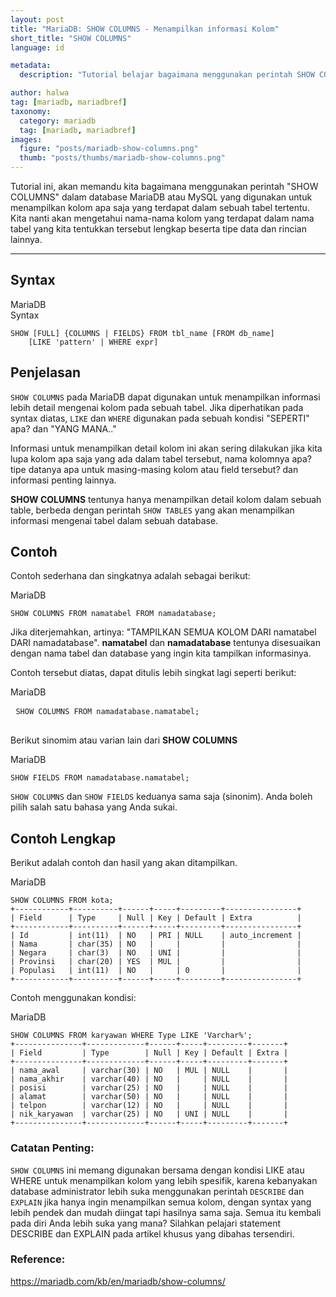 ```yaml
---
layout: post
title: "MariaDB: SHOW COLUMNS - Menampilkan informasi Kolom"
short_title: "SHOW COLUMNS"
language: id

metadata:
  description: "Tutorial belajar bagaimana menggunakan perintah SHOW COLUMNS dalam database MariaDB atau MySQL yang digunakan untuk menampilkan kolom apa saja yang terdapat dalam sebuah tabel"

author: halwa
tag: [mariadb, mariadbref]
taxonomy:
  category: mariadb
  tag: [mariadb, mariadbref]
images:
  figure: "posts/mariadb-show-columns.png"
  thumb: "posts/thumbs/mariadb-show-columns.png"
---
```

<p class="lead">Tutorial ini, akan memandu kita bagaimana menggunakan perintah "SHOW COLUMNS" dalam database MariaDB atau MySQL yang digunakan untuk menampilkan kolom apa saja yang terdapat dalam sebuah tabel tertentu. Kita nanti akan mengetahui nama-nama kolom yang terdapat dalam nama tabel yang kita tentukkan tersebut lengkap beserta tipe data dan rincian lainnya.</p>
<hr />
<h2>Syntax</h2>
<div class="icard">
  <div class="icard-heading clearfix co-wh bg-in">
    <div class="icard-bar">
      <div class="icard-bar-left pull-left">
        <i class="fa fa-mariadb" aria-hidden="true"></i>
        <span>MariaDB</span>
      </div>
      <div class="icard-bar-right pull-right">
        <span>Syntax</span>
      </div>
    </div>
  </div>
  <div class="icard-body icode itheme">
<pre class="prettyprint linenums line-numbers highlight language-sql"><code data-language="sql" class=" language-sql"><span class="token keyword">SHOW</span> <span class="token punctuation">[</span><span class="token keyword">FULL</span><span class="token punctuation">]</span> {<span class="token keyword">COLUMNS</span> <span class="token operator">|</span> <span class="token keyword">FIELDS</span>} <span class="token keyword">FROM</span> tbl_name <span class="token punctuation">[</span><span class="token keyword">FROM</span> db_name<span class="token punctuation">]</span>
    <span class="token punctuation">[</span><span class="token operator">LIKE</span> <span class="token string">'pattern'</span> <span class="token operator">|</span> <span class="token keyword">WHERE</span> expr<span class="token punctuation">]</span><span aria-hidden="true" class="line-numbers-rows"><span></span><span></span></span></code>
</pre>
  </div>
</div>

<h2>Penjelasan</h2>
<p><code>SHOW COLUMNS</code> pada MariaDB dapat digunakan untuk menampilkan informasi lebih detail mengenai kolom pada sebuah tabel. Jika diperhatikan pada syntax diatas, <code>LIKE</code> dan <code>WHERE</code> digunakan pada sebuah kondisi "SEPERTI" apa? dan "YANG MANA.."</p>

<p>Informasi untuk menampilkan detail kolom ini akan sering dilakukan jika kita lupa kolom apa saja yang ada dalam tabel tersebut, nama kolomnya apa? tipe datanya apa untuk masing-masing kolom atau field tersebut? dan informasi penting lainnya.</p>

<p><strong>SHOW COLUMNS</strong> tentunya hanya menampilkan detail kolom dalam sebuah table, berbeda dengan perintah <code>SHOW TABLES</code> yang akan menampilkan informasi mengenai tabel dalam sebuah database.</p>

<h2>Contoh</h2>
<p>Contoh sederhana dan singkatnya adalah sebagai berikut:</p>
<div class="icard">
  <div class="icard-heading clearfix co-wh bg-in">
    <div class="icard-bar">
      <div class="icard-bar-left pull-left">
        <i class="fa fa-mariadb" aria-hidden="true"></i>
        <span>MariaDB</span>
      </div>
      <div class="icard-bar-right pull-right">
        <span></span>
      </div>
    </div>
  </div>
  <div class="icard-body icode itheme">
<pre class="prettyprint linenums line-numbers highlight language-sql"><code data-language="sql" class=" language-sql"><span class="token keyword">SHOW</span> <span class="token keyword">COLUMNS</span> <span class="token keyword">FROM</span> namatabel <span class="token keyword">FROM</span> namadatabase<span class="token punctuation">;</span><span aria-hidden="true" class="line-numbers-rows"><span></span></span></code>
</pre>
  </div>
</div>
<p>Jika diterjemahkan, artinya: "TAMPILKAN SEMUA KOLOM DARI namatabel DARI namadatabase". <strong>namatabel</strong> dan <strong>namadatabase</strong> tentunya disesuaikan dengan nama tabel dan database yang ingin kita tampilkan informasinya.</p>

 <p>Contoh tersebut diatas, dapat ditulis lebih singkat lagi seperti berikut:</p>
 <div class="icard">
   <div class="icard-heading clearfix co-wh bg-in">
     <div class="icard-bar">
       <div class="icard-bar-left pull-left">
         <i class="fa fa-mariadb" aria-hidden="true"></i>
         <span>MariaDB</span>
       </div>
       <div class="icard-bar-right pull-right">
         <span></span>
       </div>
     </div>
   </div>
   <div class="icard-body icode itheme">
 <pre class="prettyprint linenums line-numbers highlight language-sql"> <code data-language="sql" class=" language-sql"><span class="token keyword">SHOW</span> <span class="token keyword">COLUMNS</span> <span class="token keyword">FROM</span> namadatabase<span class="token punctuation">.</span>namatabel<span class="token punctuation">;</span><span aria-hidden="true" class="line-numbers-rows"><span></span></span></code>
 </pre>
   </div>
 </div>
<p>Berikut sinomim atau varian lain dari <strong>SHOW COLUMNS</strong></p>
<div class="icard">
  <div class="icard-heading clearfix co-wh bg-in">
    <div class="icard-bar">
      <div class="icard-bar-left pull-left">
        <i class="fa fa-mariadb" aria-hidden="true"></i>
        <span>MariaDB</span>
      </div>
      <div class="icard-bar-right pull-right">
        <span></span>
      </div>
    </div>
  </div>
  <div class="icard-body icode itheme">
<pre class="prettyprint linenums line-numbers highlight language-sql"><code data-language="sql" class=" language-sql"><span class="token keyword">SHOW</span> <span class="token keyword">FIELDS</span> <span class="token keyword">FROM</span> namadatabase<span class="token punctuation">.</span>namatabel<span class="token punctuation">;</span><span aria-hidden="true" class="line-numbers-rows"><span></span></span></code>
</pre>
  </div>
</div>
<p><code>SHOW COLUMNS</code> dan <code>SHOW FIELDS</code> keduanya sama saja (sinonim). Anda boleh pilih salah satu bahasa yang Anda sukai.</p>

<h2>Contoh Lengkap</h2>
<p>Berikut adalah contoh dan hasil yang akan ditampilkan.</p>
<div class="icard">
  <div class="icard-heading clearfix co-wh bg-in">
    <div class="icard-bar">
      <div class="icard-bar-left pull-left">
        <i class="fa fa-mariadb" aria-hidden="true"></i>
        <span>MariaDB</span>
      </div>
      <div class="icard-bar-right pull-right">
        <span></span>
      </div>
    </div>
  </div>
  <div class="icard-body icode itheme">
<pre class="prettyprint linenums line-numbers highlight language-sql"><code data-language="sql" class=" language-sql"><span class="token keyword">SHOW</span> <span class="token keyword">COLUMNS</span> <span class="token keyword">FROM</span> kota<span class="token punctuation">;</span>
<span class="token operator">+</span><span class="token comment">------------+----------+------+-----+---------+----------------+</span>
<span class="token operator">|</span> Field      <span class="token operator">|</span> <span class="token keyword">Type</span>     <span class="token operator">|</span> <span class="token boolean">Null</span> <span class="token operator">|</span> <span class="token keyword">Key</span> <span class="token operator">|</span> <span class="token keyword">Default</span> <span class="token operator">|</span> Extra          <span class="token operator">|</span>
<span class="token operator">+</span><span class="token comment">------------+----------+------+-----+---------+----------------+</span>
<span class="token operator">|</span> Id         <span class="token operator">|</span> <span class="token keyword">int</span><span class="token punctuation">(</span><span class="token number">11</span><span class="token punctuation">)</span>  <span class="token operator">|</span> <span class="token keyword">NO</span>   <span class="token operator">|</span> PRI <span class="token operator">|</span> <span class="token boolean">NULL</span>    <span class="token operator">|</span> <span class="token keyword">auto_increment</span> <span class="token operator">|</span>
<span class="token operator">|</span> Nama       <span class="token operator">|</span> char<span class="token punctuation">(</span><span class="token number">35</span><span class="token punctuation">)</span> <span class="token operator">|</span> <span class="token keyword">NO</span>   <span class="token operator">|</span>     <span class="token operator">|</span>         <span class="token operator">|</span>                <span class="token operator">|</span>
<span class="token operator">|</span> Negara     <span class="token operator">|</span> char<span class="token punctuation">(</span><span class="token number">3</span><span class="token punctuation">)</span>  <span class="token operator">|</span> <span class="token keyword">NO</span>   <span class="token operator">|</span> UNI <span class="token operator">|</span>         <span class="token operator">|</span>                <span class="token operator">|</span>
<span class="token operator">|</span> Provinsi   <span class="token operator">|</span> char<span class="token punctuation">(</span><span class="token number">20</span><span class="token punctuation">)</span> <span class="token operator">|</span> YES  <span class="token operator">|</span> MUL <span class="token operator">|</span>         <span class="token operator">|</span>                <span class="token operator">|</span>
<span class="token operator">|</span> Populasi   <span class="token operator">|</span> <span class="token keyword">int</span><span class="token punctuation">(</span><span class="token number">11</span><span class="token punctuation">)</span>  <span class="token operator">|</span> <span class="token keyword">NO</span>   <span class="token operator">|</span>     <span class="token operator">|</span> <span class="token number">0</span>       <span class="token operator">|</span>                <span class="token operator">|</span>
<span class="token operator">+</span><span class="token comment">------------+----------+------+-----+---------+----------------+</span><span aria-hidden="true" class="line-numbers-rows"><span></span><span></span><span></span><span></span><span></span><span></span><span></span><span></span><span></span><span></span></span></code>
</pre>
  </div>
</div>
<p>Contoh menggunakan kondisi:</p>
<div class="icard">
  <div class="icard-heading clearfix co-wh bg-in">
    <div class="icard-bar">
      <div class="icard-bar-left pull-left">
        <i class="fa fa-mariadb" aria-hidden="true"></i>
        <span>MariaDB</span>
      </div>
      <div class="icard-bar-right pull-right">
        <span></span>
      </div>
    </div>
  </div>
  <div class="icard-body icode itheme">
<pre class="prettyprint linenums line-numbers highlight language-sql"><code data-language="sql" class=" language-sql"><span class="token keyword">SHOW</span> <span class="token keyword">COLUMNS</span> <span class="token keyword">FROM</span> karyawan <span class="token keyword">WHERE</span> <span class="token keyword">Type</span> <span class="token operator">LIKE</span> <span class="token string">'Varchar%'</span><span class="token punctuation">;</span>
<span class="token operator">+</span><span class="token comment">---------------+-------------+------+-----+---------+-------+</span>
<span class="token operator">|</span> Field         <span class="token operator">|</span> <span class="token keyword">Type</span>        <span class="token operator">|</span> <span class="token boolean">Null</span> <span class="token operator">|</span> <span class="token keyword">Key</span> <span class="token operator">|</span> <span class="token keyword">Default</span> <span class="token operator">|</span> Extra <span class="token operator">|</span>
<span class="token operator">+</span><span class="token comment">---------------+-------------+------+-----+---------+-------+</span>
<span class="token operator">|</span> nama_awal     <span class="token operator">|</span> <span class="token keyword">varchar</span><span class="token punctuation">(</span><span class="token number">30</span><span class="token punctuation">)</span> <span class="token operator">|</span> <span class="token keyword">NO</span>   <span class="token operator">|</span> MUL <span class="token operator">|</span> <span class="token boolean">NULL</span>    <span class="token operator">|</span>       <span class="token operator">|</span>
<span class="token operator">|</span> nama_akhir    <span class="token operator">|</span> <span class="token keyword">varchar</span><span class="token punctuation">(</span><span class="token number">40</span><span class="token punctuation">)</span> <span class="token operator">|</span> <span class="token keyword">NO</span>   <span class="token operator">|</span>     <span class="token operator">|</span> <span class="token boolean">NULL</span>    <span class="token operator">|</span>       <span class="token operator">|</span>
<span class="token operator">|</span> posisi        <span class="token operator">|</span> <span class="token keyword">varchar</span><span class="token punctuation">(</span><span class="token number">25</span><span class="token punctuation">)</span> <span class="token operator">|</span> <span class="token keyword">NO</span>   <span class="token operator">|</span>     <span class="token operator">|</span> <span class="token boolean">NULL</span>    <span class="token operator">|</span>       <span class="token operator">|</span>
<span class="token operator">|</span> alamat        <span class="token operator">|</span> <span class="token keyword">varchar</span><span class="token punctuation">(</span><span class="token number">50</span><span class="token punctuation">)</span> <span class="token operator">|</span> <span class="token keyword">NO</span>   <span class="token operator">|</span>     <span class="token operator">|</span> <span class="token boolean">NULL</span>    <span class="token operator">|</span>       <span class="token operator">|</span>
<span class="token operator">|</span> telpon        <span class="token operator">|</span> <span class="token keyword">varchar</span><span class="token punctuation">(</span><span class="token number">12</span><span class="token punctuation">)</span> <span class="token operator">|</span> <span class="token keyword">NO</span>   <span class="token operator">|</span>     <span class="token operator">|</span> <span class="token boolean">NULL</span>    <span class="token operator">|</span>       <span class="token operator">|</span>
<span class="token operator">|</span> nik_karyawan  <span class="token operator">|</span> <span class="token keyword">varchar</span><span class="token punctuation">(</span><span class="token number">25</span><span class="token punctuation">)</span> <span class="token operator">|</span> <span class="token keyword">NO</span>   <span class="token operator">|</span> UNI <span class="token operator">|</span> <span class="token boolean">NULL</span>    <span class="token operator">|</span>       <span class="token operator">|</span>
<span class="token operator">+</span><span class="token comment">---------------+-------------+------+-----+---------+-------+</span><span aria-hidden="true" class="line-numbers-rows"><span></span><span></span><span></span><span></span><span></span><span></span><span></span><span></span><span></span><span></span><span></span></span></code>
</pre>
  </div>
</div>

<h3>Catatan Penting:</h3>
<p><code>SHOW COLUMNS</code> ini memang digunakan bersama dengan kondisi LIKE atau WHERE untuk menampilkan kolom yang lebih spesifik, karena kebanyakan database administrator lebih suka menggunakan perintah <code>DESCRIBE</code> dan <code>EXPLAIN</code> jika hanya ingin menampilkan semua kolom, dengan syntax yang lebih pendek dan mudah diingat tapi hasilnya sama saja. Semua itu kembali pada diri Anda lebih suka yang mana? Silahkan pelajari statement DESCRIBE dan EXPLAIN pada artikel khusus yang dibahas tersendiri.</p>

<h3>Reference:</h3>
<div class="sources bg-gr3 bordered p-space">
  <a rel="nofollow" href="https://mariadb.com/kb/en/mariadb/show-columns/" target="_blank" class="text-muted">https://mariadb.com/kb/en/mariadb/show-columns/</a>

</div>